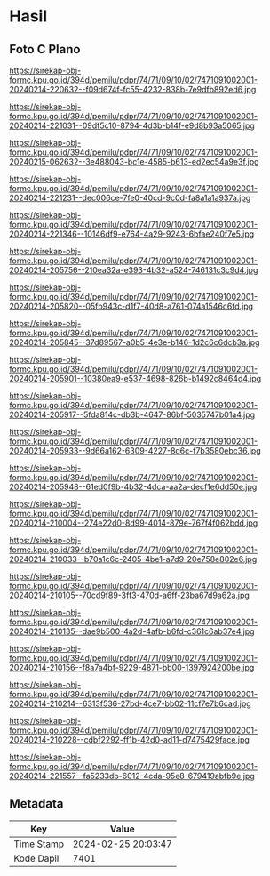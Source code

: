 # Hasil

## Foto C Plano

https://sirekap-obj-formc.kpu.go.id/394d/pemilu/pdpr/74/71/09/10/02/7471091002001-20240214-220632--f09d674f-fc55-4232-838b-7e9dfb892ed6.jpg

https://sirekap-obj-formc.kpu.go.id/394d/pemilu/pdpr/74/71/09/10/02/7471091002001-20240214-221031--09df5c10-8794-4d3b-b14f-e9d8b93a5065.jpg

https://sirekap-obj-formc.kpu.go.id/394d/pemilu/pdpr/74/71/09/10/02/7471091002001-20240215-062632--3e488043-bc1e-4585-b613-ed2ec54a9e3f.jpg

https://sirekap-obj-formc.kpu.go.id/394d/pemilu/pdpr/74/71/09/10/02/7471091002001-20240214-221231--dec006ce-7fe0-40cd-9c0d-fa8a1a1a937a.jpg

https://sirekap-obj-formc.kpu.go.id/394d/pemilu/pdpr/74/71/09/10/02/7471091002001-20240214-221346--10146df9-e764-4a29-9243-6bfae240f7e5.jpg

https://sirekap-obj-formc.kpu.go.id/394d/pemilu/pdpr/74/71/09/10/02/7471091002001-20240214-205756--210ea32a-e393-4b32-a524-746131c3c9d4.jpg

https://sirekap-obj-formc.kpu.go.id/394d/pemilu/pdpr/74/71/09/10/02/7471091002001-20240214-205820--05fb943c-d1f7-40d8-a761-074a1546c6fd.jpg

https://sirekap-obj-formc.kpu.go.id/394d/pemilu/pdpr/74/71/09/10/02/7471091002001-20240214-205845--37d89567-a0b5-4e3e-b146-1d2c6c6dcb3a.jpg

https://sirekap-obj-formc.kpu.go.id/394d/pemilu/pdpr/74/71/09/10/02/7471091002001-20240214-205901--10380ea9-e537-4698-826b-b1492c8464d4.jpg

https://sirekap-obj-formc.kpu.go.id/394d/pemilu/pdpr/74/71/09/10/02/7471091002001-20240214-205917--5fda814c-db3b-4647-86bf-5035747b01a4.jpg

https://sirekap-obj-formc.kpu.go.id/394d/pemilu/pdpr/74/71/09/10/02/7471091002001-20240214-205933--9d66a162-6309-4227-8d6c-f7b3580ebc36.jpg

https://sirekap-obj-formc.kpu.go.id/394d/pemilu/pdpr/74/71/09/10/02/7471091002001-20240214-205948--61ed0f9b-4b32-4dca-aa2a-decf1e6dd50e.jpg

https://sirekap-obj-formc.kpu.go.id/394d/pemilu/pdpr/74/71/09/10/02/7471091002001-20240214-210004--274e22d0-8d99-4014-879e-767f4f062bdd.jpg

https://sirekap-obj-formc.kpu.go.id/394d/pemilu/pdpr/74/71/09/10/02/7471091002001-20240214-210033--b70a1c6c-2405-4be1-a7d9-20e758e802e6.jpg

https://sirekap-obj-formc.kpu.go.id/394d/pemilu/pdpr/74/71/09/10/02/7471091002001-20240214-210105--70cd9f89-3ff3-470d-a6ff-23ba67d9a62a.jpg

https://sirekap-obj-formc.kpu.go.id/394d/pemilu/pdpr/74/71/09/10/02/7471091002001-20240214-210135--dae9b500-4a2d-4afb-b6fd-c361c6ab37e4.jpg

https://sirekap-obj-formc.kpu.go.id/394d/pemilu/pdpr/74/71/09/10/02/7471091002001-20240214-210156--f8a7a4bf-9229-4871-bb00-1397924200be.jpg

https://sirekap-obj-formc.kpu.go.id/394d/pemilu/pdpr/74/71/09/10/02/7471091002001-20240214-210214--6313f536-27bd-4ce7-bb02-11cf7e7b6cad.jpg

https://sirekap-obj-formc.kpu.go.id/394d/pemilu/pdpr/74/71/09/10/02/7471091002001-20240214-210228--cdbf2292-ff1b-42d0-ad11-d7475429face.jpg

https://sirekap-obj-formc.kpu.go.id/394d/pemilu/pdpr/74/71/09/10/02/7471091002001-20240214-221557--fa5233db-6012-4cda-95e8-679419abfb9e.jpg


## Metadata

| Key        | Value               |
| ---------- | ------------------- |
| Time Stamp | 2024-02-25 20:03:47 |
| Kode Dapil | 7401                |



